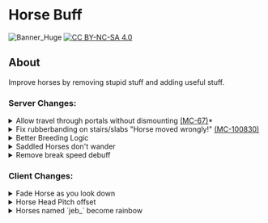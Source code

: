 # Horse Buff
![Banner_Huge](https://user-images.githubusercontent.com/37855219/141597249-7a6a7d25-8da8-43ac-a10f-bd12d3e1577f.png)
[![CC BY-NC-SA 4.0][cc-by-nc-sa-image]][cc-by-nc-sa]

[cc-by-nc-sa]: http://creativecommons.org/licenses/by-nc-sa/4.0/
[cc-by-nc-sa-image]: https://licensebuttons.net/l/by-nc-sa/4.0/88x31.png

## About
Improve horses by removing stupid stuff and adding useful stuff.

### Server Changes:
<details><summary> 
Allow travel through portals without dismounting <a href="https://bugs.mojang.com/browse/MC-67">(MC-67)</a>*
</summary>
<sub><sup>*only fixes the bug for players riding vehicles as fully fixing the bug would screw with technical minecraft</sup></sub>

https://user-images.githubusercontent.com/37855219/164040733-b99b9c70-f346-485a-b0eb-56322dcd19dc.mp4

https://user-images.githubusercontent.com/37855219/164042297-e8cb0885-1911-482c-a59a-30f2eec8e25c.mp4

</details>
<details><summary> Fix rubberbanding on stairs/slabs "Horse moved wrongly!" <a href="https://bugs.mojang.com/browse/MC-100830">(MC-100830)</a></summary>

https://user-images.githubusercontent.com/37855219/163895099-0a01a410-c1c6-490e-9a01-5c489ec4801f.mp4
   
</details>
<details><summary> Better Breeding Logic</summary>
   
   1. Take average of the parents' traits
   2. Random amount added/subtracted from said average
      - +/- 10% of range between max and min
   3. clamp to vanilla min/max stat
   
</details>
<details><summary> Saddled Horses don't wander</summary>

https://user-images.githubusercontent.com/37855219/163895736-6b68bd17-a3b3-43f9-8031-443e6de68635.mp4
   
</details>
<details><summary> Remove break speed debuff</summary>

Temp, video not made
   
</details>


### Client Changes:
<details><summary> Fade Horse as you look down</summary>
   
https://user-images.githubusercontent.com/37855219/163889148-a7c4b787-1979-44b6-a514-f881f501aa73.mp4
   
</details>

<details><summary> Horse Head Pitch offset</summary>

![image](https://user-images.githubusercontent.com/37855219/163890939-87f3b255-176a-49df-ad4d-ec5b41a3b54a.png)
   
</details>

<details><summary> Horses named `jeb_` become rainbow</summary>

https://user-images.githubusercontent.com/37855219/163889351-5caaded0-ff7e-40ab-8192-3ec88dc38a5a.mp4
   
</details>


